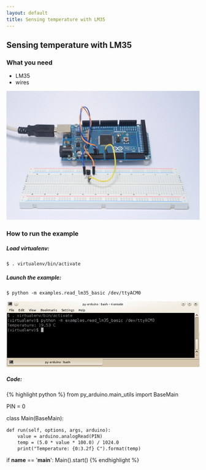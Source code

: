 ```yaml
---
layout: default
title: Sensing temperature with LM35
---
```


## Sensing temperature with LM35

### What you need

 - LM35
 - wires

![LM35](lm35.jpg "Sensing temperature with LM35")

### How to run the example

##### Load virtualenv:

    $ . virtualenv/bin/activate

##### Launch the example:

    $ python -m examples.read_lm35_basic /dev/ttyACM0


![LM35](lm35-console.jpg "Sensing temperature with LM35")

##### Code:

{% highlight python %}
from py_arduino.main_utils import BaseMain

PIN = 0

class Main(BaseMain):

    def run(self, options, args, arduino):
        value = arduino.analogRead(PIN)
        temp = (5.0 * value * 100.0) / 1024.0
        print("Temperature: {0:3.2f} C").format(temp)

if __name__ == '__main__':
    Main().start()
{% endhighlight %}

